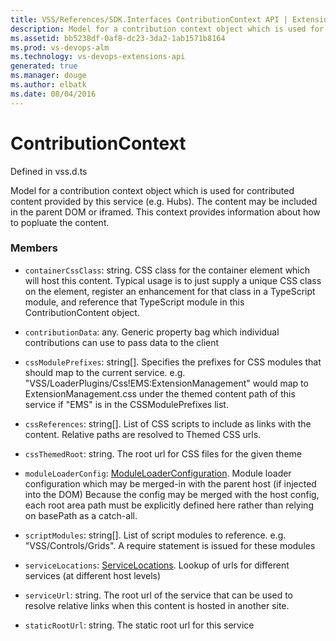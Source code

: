 ```yaml
---
title: VSS/References/SDK.Interfaces ContributionContext API | Extensions for Visual Studio Team Services
description: Model for a contribution context object which is used for contributed content provided by this service (e.g. Hubs). The content may be included in the parent DOM or iframed. This context provides information about how to popluate the content.
ms.assetid: bb5238df-0af8-dc23-3da2-1ab1571b8164
ms.prod: vs-devops-alm
ms.technology: vs-devops-extensions-api
generated: true
ms.manager: douge
ms.author: elbatk
ms.date: 08/04/2016
---
```


# ContributionContext

Defined in vss.d.ts


Model for a contribution context object which is used for contributed content provided by this service (e.g. Hubs). The content may be included in the parent DOM or iframed. This context provides information about how to popluate the content. 

### Members

* `containerCssClass`: string. CSS class for the container element which will host this content. Typical usage is to just supply a unique CSS class on the element, register an enhancement for that class in a TypeScript module, and reference that TypeScript module in this ContributionContent object.

* `contributionData`: any. Generic property bag which individual contributions can use to pass data to the client

* `cssModulePrefixes`: string[]. Specifies the prefixes for CSS modules that should map to the current service. e.g. &quot;VSS/LoaderPlugins/Css!EMS:ExtensionManagement&quot; would map to ExtensionManagement.css under the themed content path of this service if &quot;EMS&quot; is in the CSSModulePrefixes list.

* `cssReferences`: string[]. List of CSS scripts to include as links with the content. Relative paths are resolved to Themed CSS urls.

* `cssThemedRoot`: string. The root url for CSS files for the given theme

* `moduleLoaderConfig`: [ModuleLoaderConfiguration](../../../VSS/References/SDK_Interfaces/ModuleLoaderConfiguration.md). Module loader configuration which may be merged-in with the parent host (if injected into the DOM) Because the config may be merged with the host config, each root area path must be explicitly defined here rather than relying on basePath as a catch-all.

* `scriptModules`: string[]. List of script modules to reference. e.g. &quot;VSS/Controls/Grids&quot;. A require statement is issued for these modules

* `serviceLocations`: [ServiceLocations](../../../VSS/References/SDK_Interfaces/ServiceLocations.md). Lookup of urls for different services (at different host levels)

* `serviceUrl`: string. The root url of the service that can be used to resolve relative links when this content is hosted in another site.

* `staticRootUrl`: string. The static root url for this service

